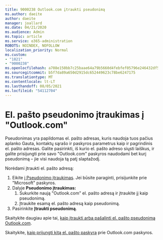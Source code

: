 ```yaml
---
title: 9000238 Outlook.com įtraukti pseudonimą
ms.author: daeite
author: daeite
manager: joallard
ms.date: 04/21/2020
ms.audience: Admin
ms.topic: article
ms.service: o365-administration
ROBOTS: NOINDEX, NOFOLLOW
localization_priority: Normal
ms.custom:
- "1821"
- "9000238"
ms.openlocfilehash: a708e150bb7c25baae64a79b5660d4febfef05796e246432df57e0ce5cfaa2bd
ms.sourcegitcommit: b5f7da89a650d2915dc652449623c78be6247175
ms.translationtype: MT
ms.contentlocale: lt-LT
ms.lasthandoff: 08/05/2021
ms.locfileid: "54112704"
---
```

# <a name="add-an-email-alias-in-outlookcom"></a>El. pašto pseudonimo įtraukimas į "Outlook.com"

Pseudonimas yra papildomas el. pašto adresas, kuris naudoja tuos pačius aplanko Gauta, kontaktų sąrašo ir paskyros parametrus kaip ir pagrindinis el. pašto adresas. Galite pasirinkti, iš kurio el. pašto adreso siųsti laiškus, ir galite prisijungti prie savo "Outlook.com" paskyros naudodami bet kurį pseudonimą – jie visi naudoja tą patį slaptažodį.

Norėdami įtraukti el. pašto adresą:

1. Eikite [į Pseudonimo įtraukimas](https://go.microsoft.com/fwlink/p/?linkid=864833). Jei būsite paraginti, prisijunkite prie "Microsoft" paskyros.
2. Dalyje **Pseudonimo įtraukimas:**
    1. Sukurkite naują "Outlook.com" el. pašto adresą ir įtraukite jį kaip pseudonimą.
    2. Įtraukite esamą el. pašto adresą kaip pseudonimą.
3. Pasirinkite **Įtraukti pseudonimą**.

Skaitykite daugiau apie tai, [kaip įtraukti arba pašalinti el. pašto pseudonimą Outlook.com](https://support.office.com/article/459b1989-356d-40fa-a689-8f285b13f1f2?wt.mc_id=Office_Outlook_com_Alchemy).  

Skaitykite, [kaip prijungti kitą el. pašto paskyrą](https://support.office.com/article/c5224df4-5885-4e79-91ba-523aa743f0ba?wt.mc_id=Office_Outlook_com_Alchemy) prie Outlook.com paskyros.